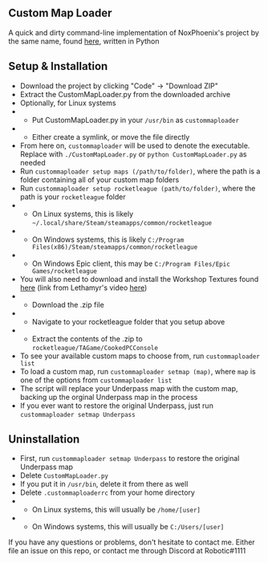 Custom Map Loader
-----------

A quick and dirty command-line implementation of NoxPhoenix's project by the same name, found [here](https://github.com/NoxPhoenix/custom-map-loader/), written in Python

Setup & Installation
-----------
* Download the project by clicking "Code" -> "Download ZIP"
* Extract the CustomMapLoader.py from the downloaded archive
* Optionally, for Linux systems
* * Put CustomMapLoader.py in your `/usr/bin` as `custommaploader`
* * Either create a symlink, or move the file directly
* From here on, `custommaploader` will be used to denote the executable. Replace with `./CustomMapLoader.py` or `python CustomMapLoader.py` as needed
* Run `custommaploader setup maps (/path/to/folder)`, where the path is a folder containing all of your custom map folders
* Run `custommaploader setup rocketleague (path/to/folder)`, where the path is your `rocketleague` folder
* * On Linux systems, this is likely `~/.local/share/Steam/steamapps/common/rocketleague`
* * On Windows systems, this is likely `C:/Program Files(x86)/Steam/steamapps/common/rocketleague`
* * On Windows Epic client, this may be `C:/Program Files/Epic Games/rocketleague`
* You will also need to download and install the Workshop Textures found [here](https://drive.google.com/drive/folders/1fvMMw0jGkkGr0fZpme9tWlwD3hC5LX0W) (link from Lethamyr's video [here](https://www.youtube.com/watch?v=vfIIa2cUZSE))
* * Download the .zip file
* * Navigate to your rocketleague folder that you setup above
* * Extract the contents of the .zip to `rocketleague/TAGame/CookedPCConsole`
* To see your available custom maps to choose from, run `custommaploader list`
* To load a custom map, run `custommaploader setmap (map)`, where `map` is one of the options from `custommaploader list`
* The script will replace your Underpass map with the custom map, backing up the orginal Underpass map in the process
* If you ever want to restore the original Underpass, just run `custommaploader setmap Underpass`

Uninstallation
-----------
* First, run `custommaploader setmap Underpass` to restore the original Underpass map
* Delete `CustomMapLoader.py`
* If you put it in `/usr/bin`, delete it from there as well
* Delete `.custommaploaderrc` from your home directory
* * On Linux systems, this will usually be `/home/[user]`
* * On Windows systems, this will usually be `C:/Users/[user]`

If you have any questions or problems, don't hesitate to contact me. Either file an issue on this repo, or contact me through Discord at Robotic#1111
